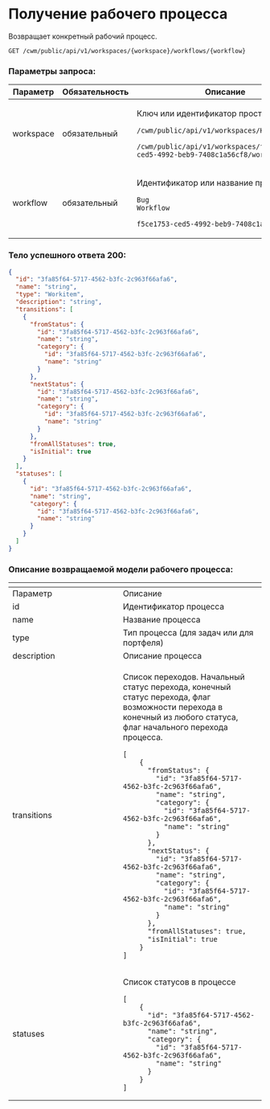 # Получение рабочего процесса

Возвращает конкретный рабочий процесс.

`GET /cwm/public/api/v1/workspaces/{workspace}/workflows/{workflow}`

### Параметры запроса:

| Параметр  | Обязательность | Описание                                                                                                                                                                                                  |
| --------- | -------------- | --------------------------------------------------------------------------------------------------------------------------------------------------------------------------------------------------------- |
| workspace | обязательный   | <p>Ключ или идентификатор пространства</p><p><code>/cwm/public/api/v1/workspaces/KEY/workitems</code></p><p><code>/cwm/public/api/v1/workspaces/f5ce1753-ced5-4992-beb9-7408c1a56cf8/workitems</code></p> |
| workflow  | обязательный   | <p>Идентификатор или название процесса</p><p><code>Bug Workflow</code></p><p><code>f5ce1753-ced5-4992-beb9-7408c1a56cf8</code></p>                                                                        |

### Тело успешного ответа 200:

```json
{
  "id": "3fa85f64-5717-4562-b3fc-2c963f66afa6",
  "name": "string",
  "type": "Workitem",
  "description": "string",
  "transitions": [
    {
      "fromStatus": {
        "id": "3fa85f64-5717-4562-b3fc-2c963f66afa6",
        "name": "string",
        "category": {
          "id": "3fa85f64-5717-4562-b3fc-2c963f66afa6",
          "name": "string"
        }
      },
      "nextStatus": {
        "id": "3fa85f64-5717-4562-b3fc-2c963f66afa6",
        "name": "string",
        "category": {
          "id": "3fa85f64-5717-4562-b3fc-2c963f66afa6",
          "name": "string"
        }
      },
      "fromAllStatuses": true,
      "isInitial": true
    }
  ],
  "statuses": [
    {
      "id": "3fa85f64-5717-4562-b3fc-2c963f66afa6",
      "name": "string",
      "category": {
        "id": "3fa85f64-5717-4562-b3fc-2c963f66afa6",
        "name": "string"
      }
    }
  ]
}
```

### Описание возвращаемой модели рабочего процесса:

<table data-header-hidden><thead><tr><th width="204"></th><th></th></tr></thead><tbody><tr><td>Параметр</td><td>Описание</td></tr><tr><td>id</td><td>Идентификатор процесса</td></tr><tr><td>name</td><td>Название процесса</td></tr><tr><td>type</td><td>Тип процесса (для задач или для портфеля)</td></tr><tr><td>description</td><td>Описание процесса</td></tr><tr><td>transitions</td><td><p>Список переходов. Начальный статус перехода, конечный статус перехода, флаг возможности перехода в конечный из любого статуса, флаг начального перехода процесса.</p><pre class="language-json"><code class="lang-json">[
    {
      "fromStatus": {
        "id": "3fa85f64-5717-4562-b3fc-2c963f66afa6",
        "name": "string",
        "category": {
          "id": "3fa85f64-5717-4562-b3fc-2c963f66afa6",
          "name": "string"
        }
      },
      "nextStatus": {
        "id": "3fa85f64-5717-4562-b3fc-2c963f66afa6",
        "name": "string",
        "category": {
          "id": "3fa85f64-5717-4562-b3fc-2c963f66afa6",
          "name": "string"
        }
      },
      "fromAllStatuses": true,
      "isInitial": true
    }
]
</code></pre></td></tr><tr><td>statuses</td><td><p>Список статусов в процессе</p><pre class="language-json"><code class="lang-json">[
    {
      "id": "3fa85f64-5717-4562-b3fc-2c963f66afa6",
      "name": "string",
      "category": {
        "id": "3fa85f64-5717-4562-b3fc-2c963f66afa6",
        "name": "string"
      }
    }
]
</code></pre></td></tr></tbody></table>
